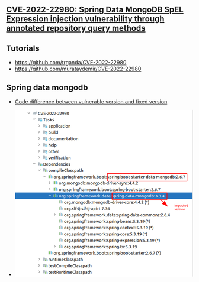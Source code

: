 ## [CVE-2022-22980: Spring Data MongoDB SpEL Expression injection vulnerability through annotated repository query methods](https://tanzu.vmware.com/security/cve-2022-22980)

## Tutorials
- https://github.com/trganda/CVE-2022-22980
- https://github.com/murataydemir/CVE-2022-22980


## Spring data mongodb
- [Code difference between vulnerable version and fixed version](https://github.com/spring-projects/spring-data-mongodb/commit/30a417d810c43dd097e117beb24ca49074c5b04d?diff=split)

- ![](spring-data-mongodb-impacted-version.png)